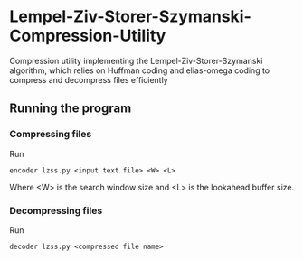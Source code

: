 # Lempel-Ziv-Storer-Szymanski-Compression-Utility
Compression utility implementing the Lempel-Ziv-Storer-Szymanski algorithm, which relies on Huffman coding and elias-omega coding to compress and decompress files efficiently

## Running the program

### Compressing files
Run
```
encoder lzss.py <input text file> <W> <L>
```
Where \<W\> is the search window size and \<L\> is the lookahead buffer size.
  
### Decompressing files
Run
```
decoder lzss.py <compressed file name>
```
